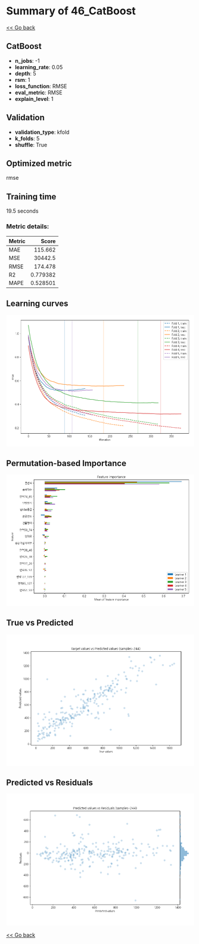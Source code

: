 # Summary of 46_CatBoost

[<< Go back](../README.md)


## CatBoost
- **n_jobs**: -1
- **learning_rate**: 0.05
- **depth**: 5
- **rsm**: 1
- **loss_function**: RMSE
- **eval_metric**: RMSE
- **explain_level**: 1

## Validation
 - **validation_type**: kfold
 - **k_folds**: 5
 - **shuffle**: True

## Optimized metric
rmse

## Training time

19.5 seconds

### Metric details:
| Metric   |        Score |
|:---------|-------------:|
| MAE      |   115.662    |
| MSE      | 30442.5      |
| RMSE     |   174.478    |
| R2       |     0.779382 |
| MAPE     |     0.528501 |



## Learning curves
![Learning curves](learning_curves.png)

## Permutation-based Importance
![Permutation-based Importance](permutation_importance.png)
## True vs Predicted

![True vs Predicted](true_vs_predicted.png)


## Predicted vs Residuals

![Predicted vs Residuals](predicted_vs_residuals.png)



[<< Go back](../README.md)
